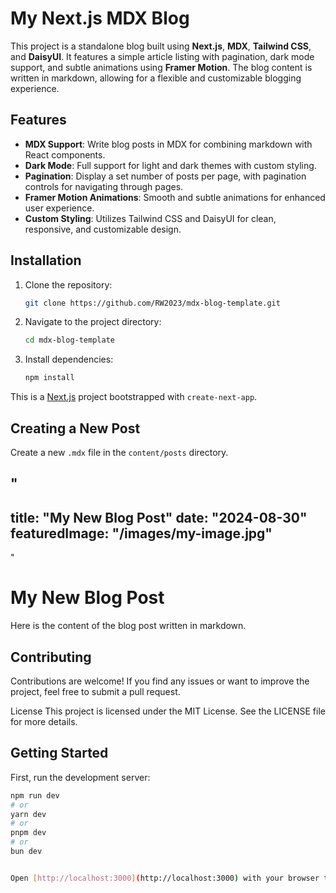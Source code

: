# My Next.js MDX Blog

This project is a standalone blog built using **Next.js**, **MDX**, **Tailwind CSS**, and **DaisyUI**. It features a simple article listing with pagination, dark mode support, and subtle animations using **Framer Motion**. The blog content is written in markdown, allowing for a flexible and customizable blogging experience.

## Features

* **MDX Support**: Write blog posts in MDX for combining markdown with React components.
* **Dark Mode**: Full support for light and dark themes with custom styling.
* **Pagination**: Display a set number of posts per page, with pagination controls for navigating through pages.
* **Framer Motion Animations**: Smooth and subtle animations for enhanced user experience.
* **Custom Styling**: Utilizes Tailwind CSS and DaisyUI for clean, responsive, and customizable design.

## Installation

1. Clone the repository:

    ```bash
    git clone https://github.com/RW2023/mdx-blog-template.git
    ```

2. Navigate to the project directory:

    ```bash
    cd mdx-blog-template
    ```

3. Install dependencies:

    ```bash
    npm install
    ```

This is a [Next.js](https://nextjs.org/) project bootstrapped with `create-next-app`.

## Creating a New Post

Create a new `.mdx` file in the `content/posts` directory.


"
---
title: "My New Blog Post"
date: "2024-08-30"
featuredImage: "/images/my-image.jpg"
---
"

# My New Blog Post

Here is the content of the blog post written in markdown.

## Contributing

Contributions are welcome! If you find any issues or want to improve the project, feel free to submit a pull request.

License
This project is licensed under the MIT License. See the LICENSE file for more details.

## Getting Started

First, run the development server:

```bash
npm run dev
# or
yarn dev
# or
pnpm dev
# or
bun dev


Open [http://localhost:3000](http://localhost:3000) with your browser to see the result.
